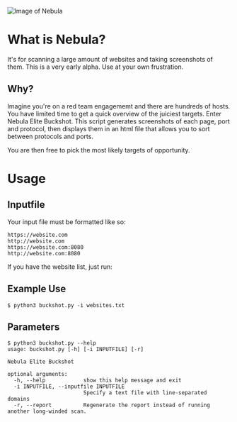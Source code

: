 ![Image of Nebula](https://i.imgur.com/HjSw4Cv.jpeg)

# What is Nebula?

It's for scanning a large amount of websites and taking screenshots of them. This is a very early alpha. Use at your own frustration.

## Why?
 
Imagine you're on a red team engagememt and there are hundreds of hosts. You have limited time to get a quick overview of the juiciest targets. Enter Nebula Elite Buckshot. This script generates screenshots of each page, port and protocol, then displays them in an html file that allows you to sort between protocols and ports. 

You are then free to pick the most likely targets of opportunity.
 
 
 # Usage

## Inputfile
 
Your input file must be formatted like so:
 
 ```
 https://website.com
 http://website.com
 https://website.com:8080
 http://website.com:8080
 ```
 If you have the website list, just run:

## Example Use

 ```
$ python3 buckshot.py -i websites.txt
 ```

## Parameters

```
$ python3 buckshot.py --help
usage: buckshot.py [-h] [-i INPUTFILE] [-r]

Nebula Elite Buckshot

optional arguments:
  -h, --help            show this help message and exit
  -i INPUTFILE, --inputfile INPUTFILE
                        Specify a text file with line-separated domains
  -r, --report          Regenerate the report instead of running another long-winded scan.
 ```
